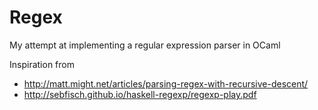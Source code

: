 # Regex
My attempt at implementing a regular expression parser in OCaml

Inspiration from 
- http://matt.might.net/articles/parsing-regex-with-recursive-descent/
- http://sebfisch.github.io/haskell-regexp/regexp-play.pdf 
